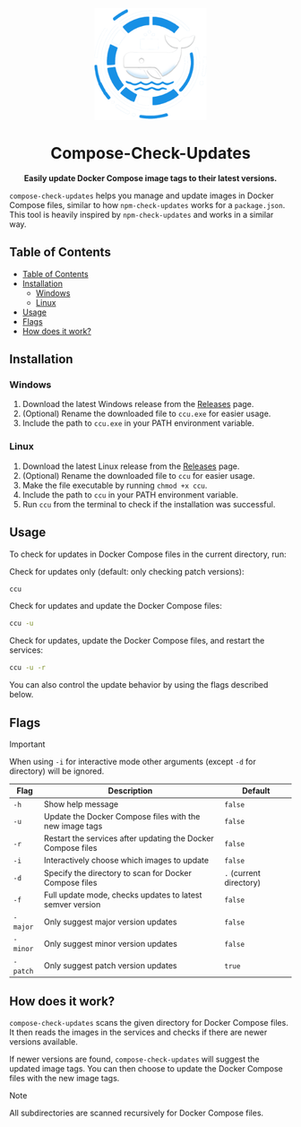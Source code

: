 <p align="center">
  <img src="./logo.png" alt="Beschrapi Logo" width="200">
</p>

<h1 align="center">Compose-Check-Updates</h1>

<p align="center">
  <strong>
Easily update Docker Compose image tags to their latest versions.
  </strong>
</p>

`compose-check-updates` helps you manage and update images in Docker Compose files, similar to how `npm-check-updates` works for a `package.json`. This tool is heavily inspired by `npm-check-updates` and works in a similar way.


## Table of Contents

- [Table of Contents](#table-of-contents)
- [Installation](#installation)
  - [Windows](#windows)
  - [Linux](#linux)
- [Usage](#usage)
- [Flags](#flags)
- [How does it work?](#how-does-it-work)

## Installation

### Windows

1. Download the latest Windows release from the [Releases](https://github.com/Padi2312/compose-check-updates/releases) page.
2. (Optional) Rename the downloaded file to `ccu.exe` for easier usage.
3. Include the path to `ccu.exe` in your PATH environment variable.


### Linux

1. Download the latest Linux release from the [Releases](https://github.com/Padi2312/compose-check-updates/releases) page.
2. (Optional) Rename the downloaded file to `ccu` for easier usage.
3. Make the file executable by running `chmod +x ccu`.
4. Include the path to `ccu` in your PATH environment variable. 
5. Run `ccu` from the terminal to check if the installation was successful.



## Usage

To check for updates in Docker Compose files in the current directory, run:

Check for updates only (default: only checking patch versions):

```bash
ccu
```

Check for updates and update the Docker Compose files:

```bash
ccu -u
```

Check for updates, update the Docker Compose files, and restart the services:

```bash
ccu -u -r
```

You can also control the update behavior by using the flags described below. 

## Flags

> [!IMPORTANT]
> When using `-i` for interactive mode other arguments (except `-d` for directory) will be ignored.


| Flag     | Description                                                  | Default                 |
| -------- | ------------------------------------------------------------ | ----------------------- |
| `-h`     | Show help message                                            | `false`                 |
| `-u`     | Update the Docker Compose files with the new image tags      | `false`                 |
| `-r`     | Restart the services after updating the Docker Compose files | `false`                 |
| `-i`     | Interactively choose which images to update                  | `false`                 |
| `-d`     | Specify the directory to scan for Docker Compose files       | `.` (current directory) |
| `-f`     | Full update mode, checks updates to latest semver version    | `false`                 |
| `-major` | Only suggest major version updates                           | `false`                 |
| `-minor` | Only suggest minor version updates                           | `false`                 |
| `-patch` | Only suggest patch version updates                           | `true`                  |


## How does it work?

`compose-check-updates` scans the given directory for Docker Compose files. It then reads the images in the services and checks if there are newer versions available.

If newer versions are found, `compose-check-updates` will suggest the updated image tags. You can then choose to update the Docker Compose files with the new image tags.

> [!NOTE]
> All subdirectories are scanned recursively for Docker Compose files.